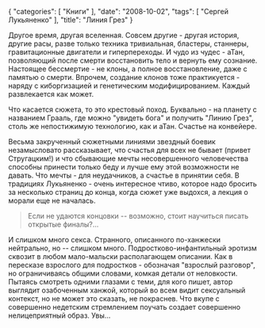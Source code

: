 {
   "categories": [
      "Книги"
   ],
   "date": "2008-10-02",
   "tags": [
      "Сергей Лукьяненко"
   ],
   "title": "Линия Грез"
}

Другое время, другая вселенная. Совсем другие - другая история, другие расы, разве только техника тривиальная, бластеры, станнеры, гравитационные двигатели и гиперпереходы. И чудо из чудес - аТан, позволяющий после смерти восстановить тело и вернуть ему сознание. Настоящее бессмертие - не клоны, а полное восстановление, даже с памятью о смерти. Впрочем, создание клонов тоже практикуется - наряду с киборгизацией и генетическим модифицированием. Каждый развлекается как может.

Что касается сюжета, то это крестовый поход. Буквально - на планету с названием Грааль, где можно "увидеть бога" и получить "Линию Грез", столь же непостижимую технологию, как и аТан. Счастье на конвейере.

Весьма закрученный сюжетными линиями звездный боевик незамысловато рассказывает, что счастья для всех не бывает (привет Стругацким!) и что сбывающие мечты несовершенного человечества способны принести только беду и лучше ему этой возможности не давать. Что мечты - для неудачников, а счастье в принятии себя. В традициях Лукьяненко - очень интересное чтиво, которое надо бросить за несколько страниц до конца, когда сюжет уже выдохся, а лекция о морали еще не началась.

> Если не удаются концовки -- возможно, стоит научиться писать открытые финалы?...

И слишком много секса. Странного, описанного по-ханжески нейтрально, но -- слишком много. Подростково-инфантильный эротизм сквозит в любом мало-мальски располагающем описании. Как в пересказе взрослого для подростков - обозначая "взрослый разговор", но ограничиваясь общими словами, комкая детали от неловкости. Пытаясь смотреть одними глазами с теми, для кого пишет, автор выглядит озабоченным ханжой, который во всем видит сексуальный контекст, но не может это сказать, не покраснев. Что вкупе с совершенно недетским стремлением поучать создает совершенно нелицеприятный образ. Увы...
